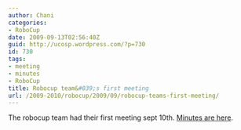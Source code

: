 ```yaml
---
author: Chani
categories:
- RoboCup
date: 2009-09-13T02:56:40Z
guid: http://ucosp.wordpress.com/?p=730
id: 730
tags:
- meeting
- minutes
- RoboCup
title: Robocup team&#039;s first meeting
url: /2009-2010/robocup/2009/09/robocup-teams-first-meeting/
---
```


The robocup team had their first meeting sept 10th. [Minutes are here](http://chani.ccdevnet.org/robocup/minutes-sept10.txt).